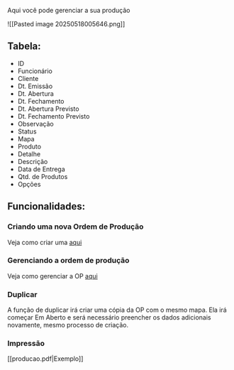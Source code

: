 Aqui você pode gerenciar a sua produção

![[Pasted image 20250518005646.png]]

## Tabela:
- ID
- Funcionário
- Cliente
- Dt. Emissão
- Dt. Abertura
- Dt. Fechamento
- Dt. Abertura Previsto
- Dt. Fechamento Previsto
- Observação
- Status
- Mapa
- Produto
- Detalhe
- Descrição
- Data de Entrega
- Qtd. de Produtos
- Opções

## Funcionalidades:
### Criando uma nova Ordem de Produção
Veja como criar uma [aqui](https://scribehow.com/shared/Criando_uma_nova_ordem_de_producao_no_Open_Manager__ZYNt8eTQQX2pcVSJsJPzKA)

### Gerenciando a ordem de produção
Veja como gerenciar a OP [aqui](https://scribehow.com/shared/Gerenciando_a_ordem_de_producao_no_Open_Manager__8mPlYRINTLKOcmidYc3fDw)

### Duplicar
A função de duplicar irá criar uma cópia da OP com o mesmo mapa. Ela irá começar Em Aberto e será necessário preencher os dados adicionais novamente, mesmo processo de criação.

### Impressão
[[producao.pdf|Exemplo]]